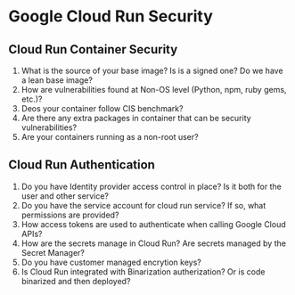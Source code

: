 # Google Cloud Run Security

## Cloud Run Container Security

1. What is the source of your base image? Is is a signed one? Do we have a lean base image?
1. How are vulnerabilities found at Non-OS level (Python, npm, ruby gems, etc.)?
1. Deos your container follow CIS benchmark?
1. Are there any extra packages in container that can be security vulnerabilities?
1. Are your containers running as a non-root user?

## Cloud Run Authentication

1. Do you have Identity provider access control in place? Is it both for the user and other service?
1. Do you have the service account for cloud run service? If so, what permissions are provided?
1. How access tokens are used to authenticate when calling Google Cloud APIs?
1. How are the secrets manage in Cloud Run? Are secrets managed by the Secret Manager?
1. Do you have customer managed encrytion keys?
1. Is Cloud Run integrated with Binarization autherization? Or is code binarized and then deployed?
